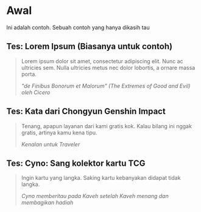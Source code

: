 # Awal
Ini adalah contoh. Sebuah contoh yang hanya dikasih tau

## Tes: Lorem Ipsum (Biasanya untuk contoh)
> Lorem ipsum dolor sit amet, consectetur adipiscing elit. Nunc ac ultricies sem. Nulla ultricies metus nec dolor lobortis, a ornare massa porta.
>
> _"de Finibus Bonorum et Malorum" (The Extremes of Good and Evil) oleh Cicero_

## Tes: Kata dari Chongyun Genshin Impact
> Tenang, apapun layanan dari kami gratis kok. Kalau bilang ini nggak gratis, artinya kamu kena tipu.
>
> _Kenalan untuk Traveler_

## Tes: Cyno: Sang kolektor kartu TCG
> Ingin kartu yang langka. Saking kartu kebanyakan didapat tidak langka.
>
> _Cyno memberitau pada Kaveh setelah Kaveh menang dan membagikan hadiah_